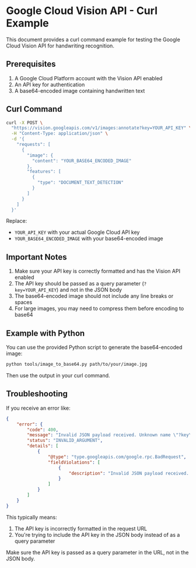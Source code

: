 # Google Cloud Vision API - Curl Example

This document provides a curl command example for testing the Google Cloud Vision API for handwriting recognition.

## Prerequisites

1. A Google Cloud Platform account with the Vision API enabled
2. An API key for authentication
3. A base64-encoded image containing handwritten text

## Curl Command

```bash
curl -X POST \
  "https://vision.googleapis.com/v1/images:annotate?key=YOUR_API_KEY" \
  -H "Content-Type: application/json" \
  -d '{
    "requests": [
      {
        "image": {
          "content": "YOUR_BASE64_ENCODED_IMAGE"
        },
        "features": [
          {
            "type": "DOCUMENT_TEXT_DETECTION"
          }
        ]
      }
    ]
  }'
```

Replace:
- `YOUR_API_KEY` with your actual Google Cloud API key
- `YOUR_BASE64_ENCODED_IMAGE` with your base64-encoded image

## Important Notes

1. Make sure your API key is correctly formatted and has the Vision API enabled
2. The API key should be passed as a query parameter (`?key=YOUR_API_KEY`) and not in the JSON body
3. The base64-encoded image should not include any line breaks or spaces
4. For large images, you may need to compress them before encoding to base64

## Example with Python

You can use the provided Python script to generate the base64-encoded image:

```bash
python tools/image_to_base64.py path/to/your/image.jpg
```

Then use the output in your curl command.

## Troubleshooting

If you receive an error like:

```json
{
    "error": {
        "code": 400,
        "message": "Invalid JSON payload received. Unknown name \"?key\": Cannot bind query parameter. Field '?key' could not be found in request message.",
        "status": "INVALID_ARGUMENT",
        "details": [
            {
                "@type": "type.googleapis.com/google.rpc.BadRequest",
                "fieldViolations": [
                    {
                        "description": "Invalid JSON payload received. Unknown name \"?key\": Cannot bind query parameter. Field '?key' could not be found in request message."
                    }
                ]
            }
        ]
    }
}
```

This typically means:
1. The API key is incorrectly formatted in the request URL
2. You're trying to include the API key in the JSON body instead of as a query parameter

Make sure the API key is passed as a query parameter in the URL, not in the JSON body.